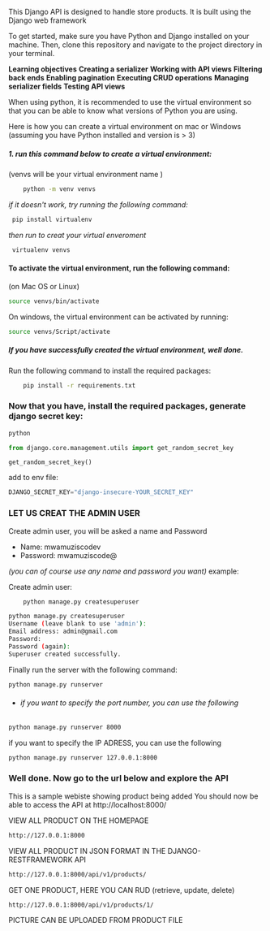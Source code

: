
This Django API is designed to handle store products. It is built using the Django web framework 

To get started, make sure you have Python and Django installed on your machine. Then, clone this repository and navigate to the project directory in your terminal.

**Learning objectives**
**Creating a serializer**
**Working with API views**
**Filtering back ends**
**Enabling pagination**
**Executing CRUD operations**
**Managing serializer fields**
**Testing API views**


When using python, it is recommended to use the virtual environment so that you can be able to know what versions of Python you are using.

Here is how you can create a virtual environment on mac or Windows
(assuming you have Python installed and version is > 3)



##### 1. run this command below to create a virtual environment:
(venvs will be your virtual environment name )
```bash
    python -m venv venvs
```
*if it doesn't work, try running the following command:*

```bash
 pip install virtualenv
 ```
*then run to creat your virtual enveroment*

```bash
 virtualenv venvs
 ```
 #### To activate the virtual environment, run the following command:
 (on Mac OS or Linux)
```bash
source venvs/bin/activate
 ```
On windows, the virtual environment can be activated by running:

```bash
source venvs/Script/activate
 ```

##### If you have successfully created the virtual environment, well done.


Run the following command to install the required packages:
```bash
    pip install -r requirements.txt
```

### Now that you have, install the required packages, generate django secret key:

```bash
python 
```

```python
from django.core.management.utils import get_random_secret_key  
```
```
get_random_secret_key() 
```
add to env file:

```python
DJANGO_SECRET_KEY="django-insecure-YOUR_SECRET_KEY"
````

<!-- create admin -->
### LET US CREAT THE ADMIN USER
Create admin user, you will be asked a name and Password
* Name: mwamuziscodev
* Password: mwamuziscode@

*(you can of course use any name and password you want)*
example:
 <!-- create admin  -->
Create admin user:

```bash
    python manage.py createsuperuser
```

```bash
python manage.py createsuperuser
Username (leave blank to use 'admin'):
Email address: admin@gmail.com
Password:
Password (again):
Superuser created successfully.
```

Finally run the server with the following command:

```bash
python manage.py runserver
```
- ###### if you want to specify the port number, you can use the following

```bash
python manage.py runserver 8000
```
if you want to specify the IP ADRESS, you can use the following

```bash
python manage.py runserver 127.0.0.1:8000
```

### Well done. Now go  to the url below and explore the API


<!-- website -->
This is a sample webiste showing product being added
You should now be able to access the API at http://localhost:8000/


VIEW ALL PRODUCT ON THE HOMEPAGE
```bash
http://127.0.0.1:8000
```

VIEW ALL PRODUCT IN JSON FORMAT IN THE DJANGO-RESTFRAMEWORK API
```bash
http://127.0.0.1:8000/api/v1/products/
```

GET ONE PRODUCT, HERE YOU CAN RUD (retrieve, update, delete)
```bash
http://127.0.0.1:8000/api/v1/products/1/
```

<!-- For more information on how to use this API, please refer to the documentation at [insert link to documentation].
""" -->

PICTURE CAN BE UPLOADED FROM PRODUCT FILE
